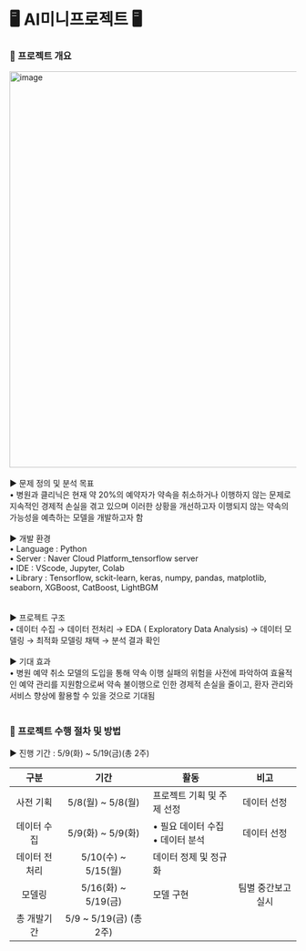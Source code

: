 # 🖥️ AI미니프로젝트 🖥️

### 📌 프로젝트 개요
<img width="696" alt="image" src="https://github.com/5dongdong/PY_AI/assets/90892290/a1cfab87-2973-4f9d-926e-50fe24db10aa">
<br><br>
▶︎ 문제 정의 및  분석 목표<br>
    • 병원과 클리닉은 현재 약 20%의 예약자가 약속을 취소하거나 이행하지 않는 문제로 지속적인 경제적 손실을 겪고 있으며 이러한 상황을 개선하고자 이행되지 않는 약속의 가능성을 예측하는 모델을 개발하고자 함
<br><br>
▶︎ 개발 환경<br>
    • Language : Python <br>  
    • Server : Naver Cloud Platform_tensorflow server <br>
    • IDE : VScode, Jupyter, Colab <br>
    • Library : Tensorflow, sckit-learn, keras, numpy, pandas, matplotlib, seaborn, XGBoost, CatBoost, LightBGM <br>
<br><br>
▶︎ 프로젝트 구조
<br>
    • 데이터 수집 → 데이터 전처리 → EDA ( Exploratory Data Analysis) → 데이터 모델링 → 최적화 모델링 채택 → 분석 결과 확인
<br><br>
▶︎ 기대 효과
<br>
    • 병원 예약 취소 모델의 도입을 통해 약속 이행 실패의 위험을 사전에 파악하여 효율적인 예약 관리를 지원함으로써 약속 불이행으로 인한 경제적 손실을 줄이고, 환자 관리와 서비스 향상에 활용할 수 있을 것으로 기대됨
<br><br>


### 📌 프로젝트 수행 절차 및 방법
▶︎ 진행 기간 : 5/9(화) ~ 5/19(금)(총 2주)
<br>

|구분|기간|활동|비고|
|:------:|:------:|-----|:------:|
|사전 기획|5/8(월) ~ 5/8(월)|프로젝트 기획 및 주제 선정|데이터 선정|
|데이터 수집|5/9(화) ~ 5/9(화)|• 필요 데이터  수집<br>• 데이터  분석|데이터 선정|
|데이터 전처리|5/10(수) ~ 5/15(월)|데이터 정제 및 정규화||
|모델링|5/16(화) ~ 5/19(금)|모델 구현|팀별 중간보고 실시|
|총 개발기간|5/9 ~ 5/19(금) (총 2주)|||

